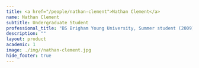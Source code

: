 ```yaml
---
title: <a href="/people/nathan-clement">Nathan Clement</a>
name: Nathan Clement
subtitle: Undergraduate Student
professional_title: "BS Brigham Young University, Summer student (2009)"  # Joined professional titles
description: ""
layout: product
academic: 1
image: ./img//nathan-clement.jpg
hide_footer: true
---
```

